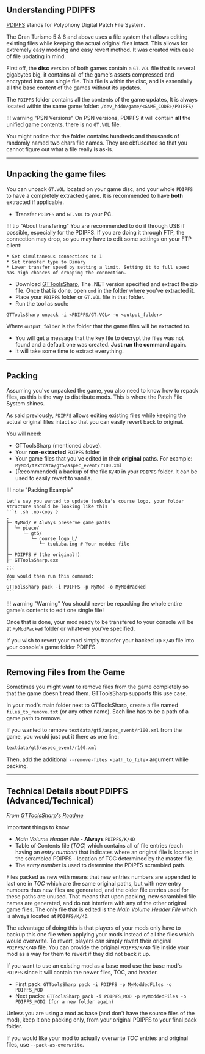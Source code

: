## Understanding PDIPFS

[PDIPFS](../../formats/volume/ps3_volume.md) stands for Polyphony Digital Patch File System.

The Gran Turismo 5 & 6 and above uses a file system that allows editing existing files while keeping the actual original files intact. This allows for extremely easy modding and easy revert method.
It was created with ease of file updating in mind.

First off, the **disc** version of both games contain a `GT.VOL` file that is several gigabytes big, it contains all of the game's assets compressed and encrypted into one single file. This file is within the disc, and is essentially all the base content of the games without its updates.

The `PDIPFS` folder contains all the contents of the game updates, It is always located within the same game folder: `/dev_hdd0/game/<GAME_CODE>/PDIPFS/`

!!! warning "PSN Versions"
    On PSN versions, PDIPFS it will contain **all** the unified game contents, there is no `GT.VOL` file.

You might notice that the folder contains hundreds and thousands of randomly named two chars file names. They are obfuscated so that you cannot figure out what a file really is as-is.

---

## Unpacking the game files

You can unpack `GT.VOL` located on your game disc, and your whole `PDIPFS` to have a completely extracted game. It is recommended to have **both** extracted if applicable.

* Transfer `PDIPFS` and `GT.VOL` to your PC.

!!! tip "About transfering"
    You are recommended to do it through USB if possible, especially for the PDIPFS. If you are doing it through FTP, the connection may drop, so you may have to edit some settings on your FTP client:

    * Set simultaneous connections to 1
    * Set transfer type to Binary
    * Lower transfer speed by setting a limit. Setting it to full speed has high chances of dropping the connection.
* Download [GTToolsSharp](https://github.com/Nenkai/GTToolsSharp/releases), The .NET version specified and extract the zip file. Once that is done, open `cmd` in the folder where you've extracted it.
* Place your `PDIPFS` folder or `GT.VOL` file in that folder. 
* Run the tool as such:
```
GTToolsSharp unpack -i <PDIPFS/GT.VOL> -o <output_folder>
``` 
Where `output_folder` is the folder that the game files will be extracted to. 

* You will get a message that the key file to decrypt the files was not found and a default one was created. **Just run the command again**.
* It will take some time to extract everything.

---

## Packing

Assuming you've unpacked the game, you also need to know how to repack files, as this is the way to distribute mods. This is where the Patch File System shines.

As said previously, `PDIPFS` allows editing existing files while keeping the actual original files intact so that you can easily revert back to original.

You will need:

   * GTToolsSharp (mentioned above).
   * Your **non-extracted** `PDIPFS` folder
   * Your game files that you've edited in their **original** paths. For example: `MyMod/textdata/gt5/aspec_event/r100.xml`
   * (Recommended) a backup of the file `K/4D` in your `PDIPFS` folder. It can be used to easily revert to vanilla.

!!! note "Packing Example"

    Let's say you wanted to update tsukuba's course logo, your folder structure should be looking like this
    ```{ .sh .no-copy }
    .
    ├─ MyMod/ # Always preserve game paths
    │  └─ piece/
    │     └─ gt6/
    │        └─ course_logo_L/
    │           └─ tsukuba.img # Your modded file
    │
    ├─ PDIPFS # (the original!)
    ├─ GTToolsSharp.exe
    ...
    ```
    You would then run this command:
    ```
    GTToolsSharp pack -i PDIPFS -p MyMod -o MyModPacked
    ```

!!! warning "Warning"
    You should never be repacking the whole entire game's contents to edit one single file!

Once that is done, your mod ready to be transfered to your console will be at `MyModPacked` folder or whatever you've specified.

If you wish to revert your mod simply transfer your backed up `K/4D` file into your console's game folder PDIPFS.

---

## Removing Files from the Game

Sometimes you might want to remove files from the game completely so that the game doesn't read them. GTToolsSharp supports this use case.

In your mod's main folder next to GTToolsSharp, create a file named `files_to_remove.txt` (or any other name). Each line has to be a path of a game path to remove. 

If you wanted to remove `textdata/gt5/aspec_event/r100.xml` from the game, you would just put it there as one line:

``` markdown title="Sample file"
textdata/gt5/aspec_event/r100.xml
```

Then, add the additional `--remove-files <path_to_file>` argument while packing.

---

## Technical Details about PDIPFS (Advanced/Technical)
*From [GTToolsSharp's Readme](https://github.com/Nenkai/GTToolsSharp#advanced-packing-notes-modders-read)*

Important things to know

* *Main Volume Header File* - **Always** `PDIPFS/K/4D`
* Table of Contents file (*TOC*) which contains all of file entries (each having an *entry number*) that indicates where an original file is located in the scrambled PDIPFS - location of TOC determined by the master file.
* The *entry number* is used to determine the PDIPFS scrambled path.

Files packed as new with means that new entries numbers are appended to last one in *TOC* which are the same original paths, but with new entry numbers thus new files are generated, and the older file entries used for these paths are unused. That means that upon packing, new scrambled file names are generated, and do not interfere with any of the other original game files. The only file that is edited is the *Main Volume Header File* which is always located at `PDIPFS/K/4D`.

The advantage of doing this is that players of your mods only have to backup this one file when applying your mods instead of all the files which would overwrite. To revert, players can simply revert their original `PDIPFS/K/4D` file. You can provide the original `PDIPFS/K/4D` file inside your mod as a way for them to revert if they did not back it up.

If you want to use an existing mod as a base mod use the base mod's `PDIPFS` since it will contain the newer files, TOC, and header.

* First pack: `GTToolsSharp pack -i PDIPFS -p MyModdedFiles -o PDIPFS_MOD`
* Next packs: `GTToolsSharp pack -i PDIPFS_MOD -p MyModdedFiles -o PDIPFS_MOD2 (for a new folder again)`

Unless you are using a mod as base (and don't have the source files of the mod), keep it one packing only, from your original PDIPFS to your final pack folder.

If you would like your mod to actually overwrite *TOC* entries and original files, use `--pack-as-overwrite`.
